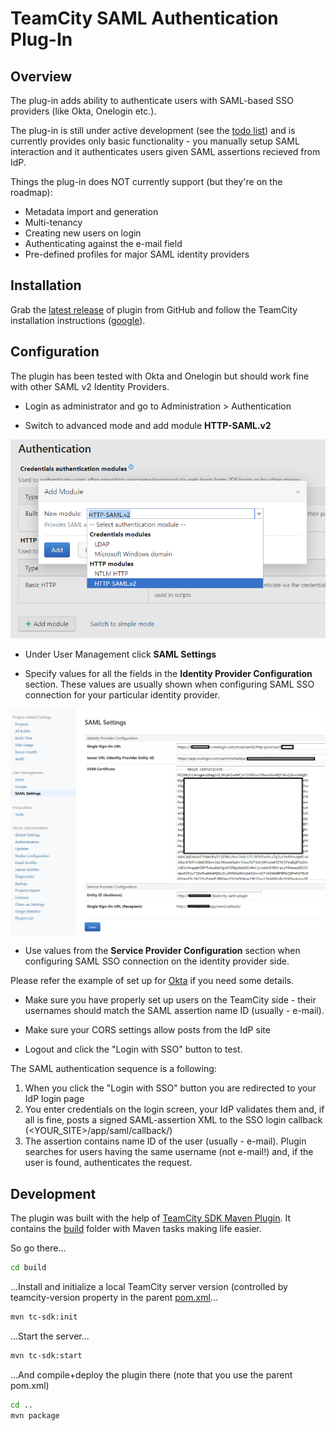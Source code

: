 # TeamCity SAML Authentication Plug-In

## Overview

The plug-in adds ability to authenticate users with SAML-based SSO providers (like Okta, Onelogin etc.).

The plug-in is still under active development (see the [todo list](./teamcity-plugin-saml-server/todo.txt)) and is currently provides only basic functionality - you manually setup SAML interaction and it authenticates users given SAML assertions recieved from IdP.

Things the plug-in does NOT currently support (but they're on the roadmap):

* Metadata import and generation
* Multi-tenancy
* Creating new users on login
* Authenticating against the e-mail field
* Pre-defined profiles for major SAML identity providers

## Installation

Grab the [latest release](/releases/latest) of plugin from GitHub and follow the TeamCity installation instructions ([google](https://www.google.com/search?q=teamcity+install+plugin)).  

## Configuration

The plugin has been tested with Okta and Onelogin but should work fine with other SAML v2 Identity Providers.

* Login as administrator and go to Administration > Authentication

* Switch to advanced mode and add module **HTTP-SAML.v2**

![Add Module](docs/img/add_module.png)

* Under User Management click **SAML Settings**

* Specify values for all the fields in the **Identity Provider Configuration** section. These values are usually shown when configuring SAML SSO connection for your particular identity provider. 

![Edit Settings](docs/img/edit_settings.png)

* Use values from the **Service Provider Configuration** section when configuring SAML SSO connection on the identity provider side.

Please refer the example of set up for [Okta](./docs/OktaSetup.md) if you need some details.

* Make sure you have properly set up users on the TeamCity side - their usernames should match the SAML assertion name ID (usually - e-mail). 

* Make sure your CORS settings allow posts from the IdP site

* Logout and click the "Login with SSO" button to test. 

The SAML authentication sequence is a following:

1. When you click the "Login with SSO" button you are redirected to your IdP login page
1. You enter credentials on the login screen, your IdP validates them and, if all is fine, posts a signed SAML-assertion XML to the SSO login callback (<YOUR_SITE>/app/saml/callback/)
1. The assertion contains name ID of the user (usually - e-mail). Plugin searches for users having the same username (not e-mail!) and, if the user is found, authenticates the request. 

 ## Development
 
 The plugin was built with the help of [TeamCity SDK Maven Plugin](https://github.com/JetBrains/teamcity-sdk-maven-plugin). It contains the [build](./build) folder with Maven tasks making life easier.
 
 So go there...
 
 ```bash
 cd build
 ```
 
 ...Install and initialize a local TeamCity server version (controlled by teamcity-version property in the parent [pom.xml](./pom.xml)...
 
 ```bash
 mvn tc-sdk:init
 ```
 
 ...Start the server...
 ```bash
 mvn tc-sdk:start
 ```
 
 ...And compile+deploy the plugin there (note that you use the parent pom.xml)
 ```bash
 cd ..
 mvn package 
 ```